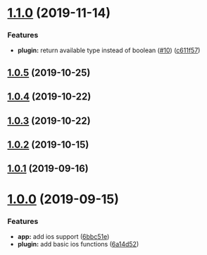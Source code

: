 # [1.1.0](https://github.com/danielsogl/capacitor-face-id/compare/v1.0.5...v1.1.0) (2019-11-14)


### Features

* **plugin:** return available type instead of boolean  ([#10](https://github.com/danielsogl/capacitor-face-id/issues/10)) ([c611f57](https://github.com/danielsogl/capacitor-face-id/commit/c611f57cb3207a1ca1673ecc2b6a6bd85037edc2))



## [1.0.5](https://github.com/danielsogl/capacitor-face-id/compare/v1.0.4...v1.0.5) (2019-10-25)



## [1.0.4](https://github.com/danielsogl/capacitor-face-id/compare/v1.0.3...v1.0.4) (2019-10-22)



## [1.0.3](https://github.com/danielsogl/capacitor-face-id/compare/v1.0.2...v1.0.3) (2019-10-22)



## [1.0.2](https://github.com/danielsogl/capacitor-face-id/compare/v1.0.1...v1.0.2) (2019-10-15)



## [1.0.1](https://github.com/danielsogl/capacitor-face-id/compare/v1.0.0...v1.0.1) (2019-09-16)



# [1.0.0](https://github.com/danielsogl/capacitor-face-id/compare/6a14d52716c97868cb7198c9271f465567ca075d...v1.0.0) (2019-09-15)


### Features

* **app:** add ios support ([6bbc51e](https://github.com/danielsogl/capacitor-face-id/commit/6bbc51ed0f06c7e5754f9f23b657ffc2c931119b))
* **plugin:** add basic ios functions ([6a14d52](https://github.com/danielsogl/capacitor-face-id/commit/6a14d52716c97868cb7198c9271f465567ca075d))



